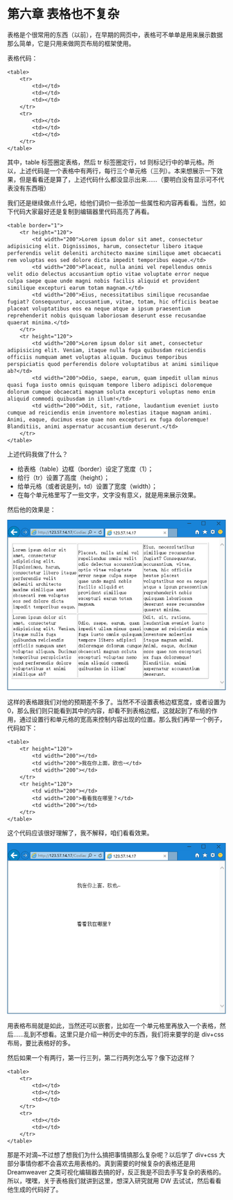 第六章 表格也不复杂
===

表格是个很常用的东西（以前），在早期的网页中，表格可不单单是用来展示数据那么简单，它是只用来做网页布局的框架使用。

表格代码：

	<table>
		<tr>
			<td></td>
			<td></td>
			<td></td>
		</tr>
		<tr>
			<td></td>
			<td></td>
			<td></td>
		</tr>
	</table>

其中，table 标签圈定表格，然后 tr 标签圈定行，td 则标记行中的单元格。所以，上述代码是一个表格中有两行，每行三个单元格（三列）。本来想展示一下效果，但是看看还是算了，上述代码什么都没显示出来……（要明白没有显示可不代表没有东西哦）

我们还是继续做点什么吧，给他们调价一些添加一些属性和内容再看看。当然，如下代码大家最好还是复制到编辑器里代码高亮了再看。

	<table border="1">
		<tr height="120">
			<td width="200">Lorem ipsum dolor sit amet, consectetur adipisicing elit. Dignissimos, harum, consectetur libero itaque perferendis velit deleniti architecto maxime similique amet obcaecati rem voluptas eos sed dolore dicta impedit temporibus eaque.</td>
			<td width="200">Placeat, nulla animi vel repellendus omnis velit odio delectus accusantium optio vitae voluptate error neque culpa saepe quae unde magni nobis facilis aliquid et provident similique excepturi earum totam magnam.</td>
			<td width="200">Eius, necessitatibus similique recusandae fugiat? Consequuntur, accusantium, vitae, totam, hic officiis beatae placeat voluptatibus eos ea neque atque a ipsum praesentium reprehenderit nobis quisquam laboriosam deserunt esse recusandae quaerat minima.</td>
		</tr>
		<tr height="120">
			<td width="200">Lorem ipsum dolor sit amet, consectetur adipisicing elit. Veniam, itaque nulla fuga quibusdam reiciendis officiis numquam amet voluptas aliquam. Ducimus temporibus perspiciatis quod perferendis dolore voluptatibus at animi similique ab?</td>
			<td width="200">Odio, saepe, earum, quam impedit ullam minus quasi fuga iusto omnis quisquam tempore libero adipisci doloremque dolorum cumque obcaecati magnam soluta excepturi voluptas nemo enim aliquid commodi quibusdam in illum!</td>
			<td width="200">Odit, sit, ratione, laudantium eveniet iusto cumque ad reiciendis enim inventore molestias itaque magnam animi. Animi, eaque, ducimus esse quae non excepturi ex fuga doloremque! Blanditiis, animi aspernatur accusantium deserunt.</td>
		</tr>
	</table>

上述代码我做了什么？

* 给表格（table）边框（border）设定了宽度（1）；
* 给行（tr）设置了高度（height）；
* 给单元格（或者说是列，td）设置了宽度（width）；
* 在每个单元格里写了一些文字，文字没有意义，就是用来展示效果。

然后他的效果是：

![图6-1](images/6-1.png)

这样的表格跟我们对他的预期差不多了。当然不不设置表格边框宽度，或者设置为 0，那么我们则只能看到其中的内容，却看不到表格边框，这就起到了布局的作用，通过设置行和单元格的宽高来控制内容出现的位置。那么我们再举一个例子，代码如下：

	<table>
		<tr height="120">
			<td width="200"></td>
			<td width="200">我在你上面，欧也~</td>
			<td width="200"></td>
		</tr>
		<tr height="120">
			<td width="200"></td>
			<td width="200">看看我在哪里？</td>
			<td width="200"></td>
		</tr>
	</table>

这个代码应该很好理解了，我不解释，咱们看看效果。

![图6-2](images/6-2.png)

用表格布局就是如此，当然还可以嵌套，比如在一个单元格里再放入一个表格，然后……乱到不想看。这里只是介绍一种历史中的东西，我们将来要学的是 div+css 布局，要比表格好的多。

然后如果一个有两行，第一行三列，第二行两列怎么写？像下边这样？

	<table>
		<tr>
			<td></td>
			<td></td>
			<td></td>
		</tr>
		<tr>
			<td></td>
			<td></td>
		</tr>
	</table>

那是不对滴~不过想了想我们为什么搞把事情搞那么复杂呢？以后学了 div+css 大部分事情你都不会喜欢去用表格的。真到需要的时候复杂的表格还是用 Dreamweaver 之类可视化编辑器去搞的好，反正我是不回去手写复杂的表格的。所以，嘿嘿，关于表格我们就讲到这里，想深入研究就用 DW 去试试，然后看看他生成的代码好了。